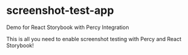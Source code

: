 # screenshot-test-app
Demo for React Storybook with Percy Integration

This is all you need to enable screenshot testing with Percy and React Storybook!
